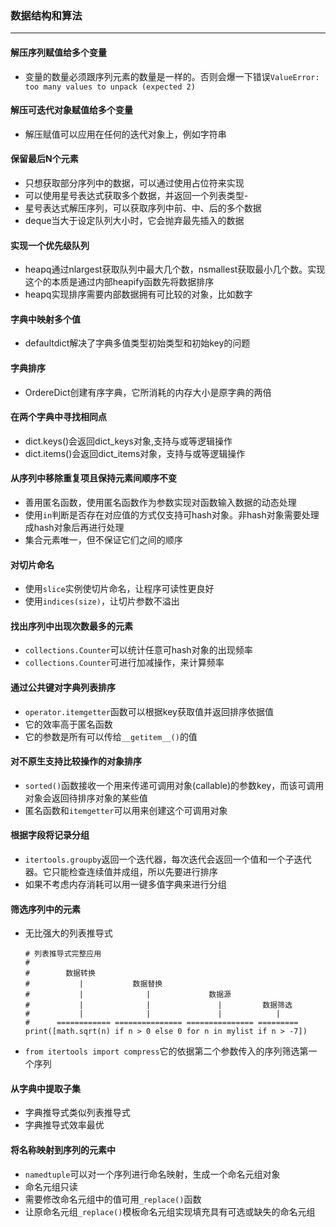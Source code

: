 ### 数据结构和算法
---
#### 解压序列赋值给多个变量
- 变量的数量必须跟序列元素的数量是一样的。否则会爆一下错误`ValueError: too many values to unpack (expected 2)`
#### 解压可迭代对象赋值给多个变量
- 解压赋值可以应用在任何的迭代对象上，例如字符串
#### 保留最后N个元素
- 只想获取部分序列中的数据，可以通过使用占位符来实现
- 可以使用星号表达式获取多个数据，并返回一个列表类型- 
- 星号表达式解压序列，可以获取序列中前、中、后的多个数据
- deque当大于设定队列大小时，它会抛弃最先插入的数据
#### 实现一个优先级队列
- heapq通过nlargest获取队列中最大几个数，nsmallest获取最小几个数。实现这个的本质是通过内部heapify函数先将数据排序
- heapq实现排序需要内部数据拥有可比较的对象，比如数字
#### 字典中映射多个值
- defaultdict解决了字典多值类型初始类型和初始key的问题
#### 字典排序
- OrdereDict创建有序字典，它所消耗的内存大小是原字典的两倍
#### 在两个字典中寻找相同点
- dict.keys()会返回dict_keys对象,支持与或等逻辑操作
- dict.items()会返回dict_items对象，支持与或等逻辑操作
#### 从序列中移除重复项且保持元素间顺序不变
- 善用匿名函数，使用匿名函数作为参数实现对函数输入数据的动态处理
- 使用`in`判断是否存在对应值的方式仅支持可hash对象。非hash对象需要处理成hash对象后再进行处理
- 集合元素唯一，但不保证它们之间的顺序
#### 对切片命名
- 使用`slice`实例使切片命名，让程序可读性更良好
- 使用`indices(size)`，让切片参数不溢出
#### 找出序列中出现次数最多的元素
- `collections.Counter`可以统计任意可hash对象的出现频率
- `collections.Counter`可进行加减操作，来计算频率
#### 通过公共键对字典列表排序
- `operator.itemgetter`函数可以根据key获取值并返回排序依据值
- 它的效率高于匿名函数
- 它的参数是所有可以传给`__getitem__()`的值
#### 对不原生支持比较操作的对象排序
- `sorted()`函数接收一个用来传递可调用对象(callable)的参数key，而该可调用对象会返回待排序对象的某些值
- 匿名函数和`itemgetter`可以用来创建这个可调用对象
#### 根据字段将记录分组
- `itertools.groupby`返回一个迭代器，每次迭代会返回一个值和一个子迭代器。它只能检查连续值并成组，所以先要进行排序
- 如果不考虑内存消耗可以用一键多值字典来进行分组
#### 筛选序列中的元素
- 无比强大的列表推导式
    ```
    # 列表推导式完整应用
    #
    #        数据转换
    #           |           数据替换
    #           |              |             数据源
    #           |              |               |         数据筛选
    #           |              |               |            |
    #      ============ =============== =============== =========
    print([math.sqrt(n) if n > 0 else 0 for n in mylist if n > -7])
    ```
- `from itertools import compress`它的依据第二个参数传入的序列筛选第一个序列
#### 从字典中提取子集
- 字典推导式类似列表推导式
- 字典推导式效率最优
#### 将名称映射到序列的元素中
- `namedtuple`可以对一个序列进行命名映射，生成一个命名元组对象
- 命名元组只读
- 需要修改命名元组中的值可用`_replace()`函数
- 让原命名元组`_replace()`模板命名元组实现填充具有可选或缺失的命名元组
